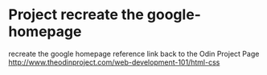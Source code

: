 # Project recreate the google-homepage
recreate the google homepage
reference link back to the Odin Project Page
http://www.theodinproject.com/web-development-101/html-css 
